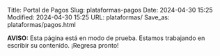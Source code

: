 Title: Portal de Pagos
Slug: plataformas-pagos
Date: 2024-04-30 15:25
Modified: 2024-04-30 15:25
URL: plataformas/
Save_as: plataformas/pagos.html

**AVISO:** Esta página está en modo de prueba. Estamos trabajando en escribir su contenido. ¡Regresa pronto!
